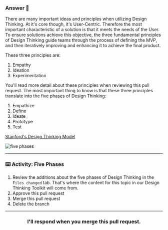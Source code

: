 ### Answer :crystal_ball:
There are many important ideas and principles when utilizing Design Thinking.  At it's core though, it's User-Centric. Therefore the most important characteristic of a solution is that it meets the needs of the User.  To ensure solutions achieve this objective, the three fundamental principles of Design Thinking guide teams through the process of defining the MVP, and then iteratively improving and enhancing it to achieve the final product.

These three principles are:
1. Empathy
2. Ideation
3. Experimentation

You'll read more detail about these principles when reviewing this pull request. The most important thing to know is that these three principles translate into the five phases of Design Thinking:

1. Empathize
2. Define 
3. Ideate 
4. Prototype 
5. Test 

[Stanford's Design Thinking Model](https://dschool-old.stanford.edu/sandbox/groups/designresources/wiki/36873/attachments/74b3d/ModeGuideBOOTCAMP2010L.pdf)

![five phases](https://user-images.githubusercontent.com/57373296/75271537-59cf7580-57ca-11ea-8b16-56c1edbb781b.png)


<hr>



### :keyboard: Activity: Five Phases

1. Review the additions about the five phases of Design Thinking in the `Files changed` tab.  That's where the content for this topic in our Design Thinking Toolkit will come from.
2. Approve this pull request 
3. Merge this pull request
4. Delete the branch

<hr>
<h3 align="center">I'll respond when you merge this pull request.</h3>